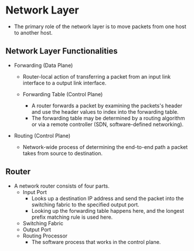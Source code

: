 # Network Layer

- The primary role of the network layer is to move packets from one host to another host.

## Network Layer Functionalities
- Forwarding (Data Plane)
    - Router-local action of transferring a packet from an input link interface to a output link interface.

    - Forwarding Table (Control Plane)
        - A router forwards a packet by examining the packets's header and use the header values to index into the forwarding table.
        - The forwarding table may be determined by a routing algorithm or via a remote controller (SDN, software-defined networking).

- Routing (Control Plane)
    - Network-wide process of determining the end-to-end path a packet takes from source to destination.

## Router
- A network router consists of four parts.
    - Input Port
        - Looks up a destination IP address and send the packet into the switching fabric to the specified output port.
        - Looking up the forwarding table happens here, and the longest prefix matching rule is used here.
    - Switching Fabric
    - Output Port
    - Routing Processor
        - The software process that works in the control plane.

